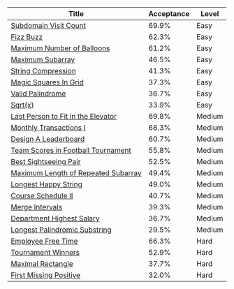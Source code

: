 | Title                                                                                                    | Acceptance   | Level   |
|----------------------------------------------------------------------------------------------------------|--------------|---------|
| [Subdomain Visit Count](https://leetcode.com/problems/subdomain-visit-count)                             | 69.9%        | Easy    |
| [Fizz Buzz](https://leetcode.com/problems/fizz-buzz)                                                     | 62.3%        | Easy    |
| [Maximum Number of Balloons](https://leetcode.com/problems/maximum-number-of-balloons)                   | 61.2%        | Easy    |
| [Maximum Subarray](https://leetcode.com/problems/maximum-subarray)                                       | 46.5%        | Easy    |
| [String Compression](https://leetcode.com/problems/string-compression)                                   | 41.3%        | Easy    |
| [Magic Squares In Grid](https://leetcode.com/problems/magic-squares-in-grid)                             | 37.3%        | Easy    |
| [Valid Palindrome](https://leetcode.com/problems/valid-palindrome)                                       | 36.7%        | Easy    |
| [Sqrt(x)](https://leetcode.com/problems/sqrtx)                                                           | 33.9%        | Easy    |
| [Last Person to Fit in the Elevator](https://leetcode.com/problems/last-person-to-fit-in-the-elevator)   | 69.8%        | Medium  |
| [Monthly Transactions I](https://leetcode.com/problems/monthly-transactions-i)                           | 68.3%        | Medium  |
| [Design A Leaderboard](https://leetcode.com/problems/design-a-leaderboard)                               | 60.7%        | Medium  |
| [Team Scores in Football Tournament](https://leetcode.com/problems/team-scores-in-football-tournament)   | 55.8%        | Medium  |
| [Best Sightseeing Pair](https://leetcode.com/problems/best-sightseeing-pair)                             | 52.5%        | Medium  |
| [Maximum Length of Repeated Subarray](https://leetcode.com/problems/maximum-length-of-repeated-subarray) | 49.4%        | Medium  |
| [Longest Happy String](https://leetcode.com/problems/longest-happy-string)                               | 49.0%        | Medium  |
| [Course Schedule II](https://leetcode.com/problems/course-schedule-ii)                                   | 40.7%        | Medium  |
| [Merge Intervals](https://leetcode.com/problems/merge-intervals)                                         | 39.3%        | Medium  |
| [Department Highest Salary](https://leetcode.com/problems/department-highest-salary)                     | 36.7%        | Medium  |
| [Longest Palindromic Substring](https://leetcode.com/problems/longest-palindromic-substring)             | 29.5%        | Medium  |
| [Employee Free Time](https://leetcode.com/problems/employee-free-time)                                   | 66.3%        | Hard    |
| [Tournament Winners](https://leetcode.com/problems/tournament-winners)                                   | 52.9%        | Hard    |
| [Maximal Rectangle](https://leetcode.com/problems/maximal-rectangle)                                     | 37.7%        | Hard    |
| [First Missing Positive](https://leetcode.com/problems/first-missing-positive)                           | 32.0%        | Hard    |